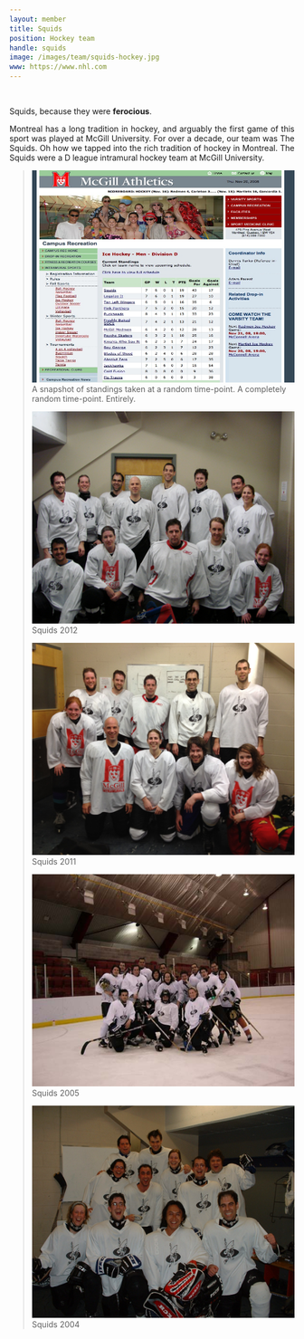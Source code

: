 ```yaml
---
layout: member
title: Squids
position: Hockey team
handle: squids
image: /images/team/squids-hockey.jpg
www: https://www.nhl.com
---
```

&nbsp;

Squids, because they were <strong>ferocious</strong>.


<p style="text-align: justify;">Montreal has a long tradition in hockey, and arguably the first game of this sport was played at McGill University. For over a decade, our team was The Squids. Oh how we tapped into the rich tradition of hockey in Montreal. The Squids were a D league intramural hockey team at McGill University.</p>

<blockquote>

<a href="/images/team/Squids1.jpg"><img class="wp-image-180"
src="/images/team/Squids1.jpg" alt="Standings" width="500" height="375" /></a> A snapshot of standings taken at a random time-point. A completely random time-point. Entirely. 


<a href="/images/team/2014/05/DSC08259.jpg"><img class="wp-image-180" src="/images/team/DSC08259.jpg" alt="Squids 2012" width="500" height="375" /></a> Squids 2012

<a href="/images/team/squids2011.jpg"><img class="wp-image-177" src="/images/team/squids2011.jpg" alt="Squids 2011" width="500" height="375" /></a> Squids 2011


<a href="/images/team/squids2005.jpg"><img class="wp-image-183" src="/images/team/squids2005.jpg" alt="squids2005" width="500" height="375" /></a> Squids 2005

<a href="/images/team/squidshockey.jpg"><img class="wp-image-186" src="/images/team/squidshockey.jpg" alt="Squids 2004" width="500" height="375" /></a> Squids 2004

